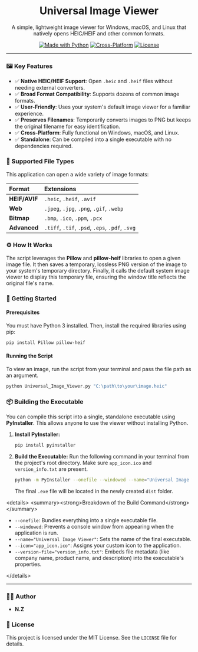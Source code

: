 <div align="center">
  <h1>Universal Image Viewer</h1>
  <p>
    A simple, lightweight image viewer for Windows, macOS, and Linux that natively opens HEIC/HEIF and other common formats.
  </p>
  
  <p>
    <a href="https://www.python.org/"><img src="https://img.shields.io/badge/Made%20with-Python-blue.svg" alt="Made with Python"></a>
    <a href="#"><img src="https://img.shields.io/badge/platform-windows%20%7C%20macos%20%7C%20linux-lightgrey" alt="Cross-Platform"></a>
    <a href="LICENSE"><img src="https://img.shields.io/badge/license-MIT-green" alt="License"></a>
  </p>
</div>

---

### 🖼️ Key Features

-   ✅ **Native HEIC/HEIF Support**: Open `.heic` and `.heif` files without needing external converters.
-   ✅ **Broad Format Compatibility**: Supports dozens of common image formats.
-   ✅ **User-Friendly**: Uses your system's default image viewer for a familiar experience.
-   ✅ **Preserves Filenames**: Temporarily converts images to PNG but keeps the original filename for easy identification.
-   ✅ **Cross-Platform**: Fully functional on Windows, macOS, and Linux.
-   ✅ **Standalone**: Can be compiled into a single executable with no dependencies required.

### 📁 Supported File Types

This application can open a wide variety of image formats:

| Format        | Extensions                  |
| :------------ | :-------------------------- |
| **HEIF/AVIF** | `.heic`, `.heif`, `.avif`   |
| **Web** | `.jpeg`, `.jpg`, `.png`, `.gif`, `.webp` |
| **Bitmap** | `.bmp`, `.ico`, `.ppm`, `.pcx` |
| **Advanced** | `.tiff`, `.tif`, `.psd`, `.eps`, `.pdf`, `.svg` |

### ⚙️ How It Works

The script leverages the **Pillow** and **pillow-heif** libraries to open a given image file. It then saves a temporary, lossless PNG version of the image to your system's temporary directory. Finally, it calls the default system image viewer to display this temporary file, ensuring the window title reflects the original file's name.

### 🚀 Getting Started

#### Prerequisites

You must have Python 3 installed. Then, install the required libraries using pip:

```bash
pip install Pillow pillow-heif
````

#### Running the Script

To view an image, run the script from your terminal and pass the file path as an argument.

```bash
python Universal_Image_Viewer.py "C:\path\to\your\image.heic"
```

### 📦 Building the Executable

You can compile this script into a single, standalone executable using **PyInstaller**. This allows anyone to use the viewer without installing Python.

1.  **Install PyInstaller:**
    ```bash
    pip install pyinstaller
    ```
2.  **Build the Executable:**
    Run the following command in your terminal from the project's root directory. Make sure `app_icon.ico` and `version_info.txt` are present.
    ```bash
    python -m PyInstaller --onefile --windowed --name="Universal Image Viewer" --icon="app_icon.ico" --version-file="version_info.txt" Universal_Image_Viewer.py
    ```
    The final `.exe` file will be located in the newly created `dist` folder.

\<details\>
\<summary\>\<strong\>Breakdown of the Build Command\</strong\>\</summary\>

  - `--onefile`: Bundles everything into a single executable file.
  - `--windowed`: Prevents a console window from appearing when the application is run.
  - `--name="Universal Image Viewer"`: Sets the name of the final executable.
  - `--icon="app_icon.ico"`: Assigns your custom icon to the application.
  - `--version-file="version_info.txt"`: Embeds file metadata (like company name, product name, and description) into the executable's properties.

\</details\>

-----

### 👨‍💻 Author

  * **N.Z**

### 📜 License

This project is licensed under the MIT License. See the `LICENSE` file for details.
